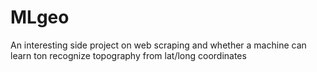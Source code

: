 # MLgeo
An interesting side project on web scraping and whether a machine can learn ton recognize topography from lat/long coordinates
